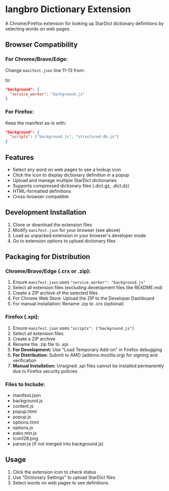 # langbro Dictionary Extension

A Chrome/Firefox extension for looking up StarDict dictionary definitions by selecting words on web pages.

## Browser Compatibility

### For Chrome/Brave/Edge:
Change `manifest.json` line 11-13 from:

to:
```json
"background": {
  "service_worker": "background.js"
}
```

### For Firefox:
Keep the manifest as-is with:
```json
"background": {
  "scripts": ["background.js", "structured-db.js"]
}
```

## Features

- Select any word on web pages to see a lookup icon
- Click the icon to display dictionary definition in a popup
- Upload and manage multiple StarDict dictionaries
- Supports compressed dictionary files (.dict.gz, .dict.dz)
- HTML-formatted definitions
- Cross-browser compatible

## Development Installation

1. Clone or download the extension files
2. Modify `manifest.json` for your browser (see above)
3. Load as unpacked extension in your browser's developer mode
4. Go to extension options to upload dictionary files

## Packaging for Distribution

### Chrome/Brave/Edge (.crx or .zip):
1. Ensure `manifest.json` uses `"service_worker": "background.js"`
2. Select all extension files (excluding development files like README.md)
3. Create a ZIP archive of the selected files
4. For Chrome Web Store: Upload the ZIP to the Developer Dashboard
5. For manual installation: Rename .zip to .crx (optional)

### Firefox (.xpi):
1. Ensure `manifest.json` uses `"scripts": ["background.js"]`
2. Select all extension files
3. Create a ZIP archive
4. Rename the .zip file to .xpi
5. **For Development:** Use "Load Temporary Add-on" in Firefox debugging
6. **For Distribution:** Submit to AMO (addons.mozilla.org) for signing and verification
7. **Manual Installation:** Unsigned .xpi files cannot be installed permanently due to Firefox security policies

### Files to Include:
- manifest.json
- background.js
- content.js
- popup.html
- popup.js
- options.html
- options.js
- pako.min.js
- icon128.png
- parser.js (if not merged into background.js)

## Usage

1. Click the extension icon to check status
2. Use "Dictionary Settings" to upload StarDict files
3. Select words on web pages to see definitions
